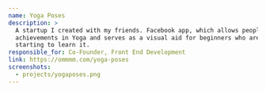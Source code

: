 ```yaml
---
name: Yoga Poses
description: >
  A startup I created with my friends. Facebook app, which allows people to share their
  achievements in Yoga and serves as a visual aid for beginners who are just
  starting to learn it.
responsible_for: Co-Founder, Front End Development
link: https://ommmm.com/yoga-poses
screenshots:
  - projects/yogaposes.png
---
```

